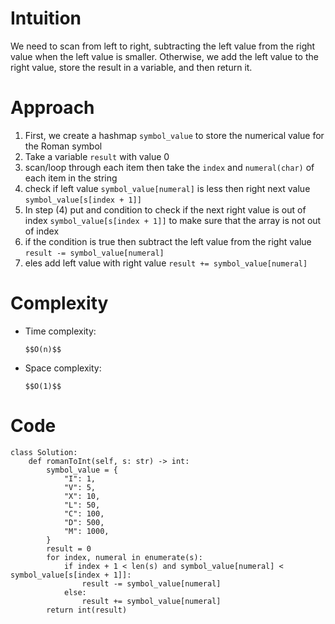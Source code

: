 # Intuition

<!-- Describe your first thoughts on how to solve this problem. -->

We need to scan from left to right, subtracting the left value from the right value when the left value is smaller. Otherwise, we add the left value to the right value, store the result in a variable, and then return it.

# Approach

<!-- Describe your approach to solving the problem. -->

1. First, we create a hashmap `symbol_value` to store the numerical value for the Roman symbol
2. Take a variable `result` with value 0
3. scan/loop through each item then take the `index` and `numeral(char)` of each item in the string
4. check if left value `symbol_value[numeral]` is less then right next value `symbol_value[s[index + 1]]`
5. In step (4) put and condition to check if the next right value is out of index `symbol_value[s[index + 1]]` to make sure that the array is not out of index
6. if the condition is true then subtract the left value from the right value `result -= symbol_value[numeral]`
7. eles add left value with right value `result += symbol_value[numeral]`

# Complexity

-   Time complexity:
    <!-- Add your time complexity here, e.g. $$O(n)$$ -->

        $$O(n)$$

-   Space complexity:
    <!-- Add your space complexity here, e.g. $$O(n)$$ -->
        $$O(1)$$

# Code

```
class Solution:
    def romanToInt(self, s: str) -> int:
        symbol_value = {
            "I": 1,
            "V": 5,
            "X": 10,
            "L": 50,
            "C": 100,
            "D": 500,
            "M": 1000,
        }
        result = 0
        for index, numeral in enumerate(s):
            if index + 1 < len(s) and symbol_value[numeral] < symbol_value[s[index + 1]]:
                result -= symbol_value[numeral]
            else:
                result += symbol_value[numeral]
        return int(result)
```
